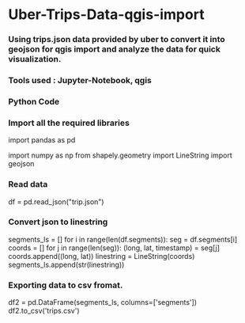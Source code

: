# Uber-Trips-Data-qgis-import
### Using trips.json data provided by uber to convert it into geojson for qgis import and analyze the data for quick visualization.
### Tools used : Jupyter-Notebook, qgis

### Python Code

### Import all the required libraries
import pandas as pd

import numpy as np
from shapely.geometry import LineString
import geojson

### Read data
df = pd.read_json("trip.json")

### Convert json to linestring
segments_ls = []
for i in range(len(df.segments)):
    seg = df.segments[i]
    coords = []
    for j in range(len(seg)):
        (long, lat, timestamp) = seg[j]
        coords.append((long, lat))
    linestring = LineString(coords)
    segments_ls.append(str(linestring))
    

### Exporting data to csv fromat.
df2 = pd.DataFrame(segments_ls, columns=['segments'])
df2.to_csv('trips.csv')
